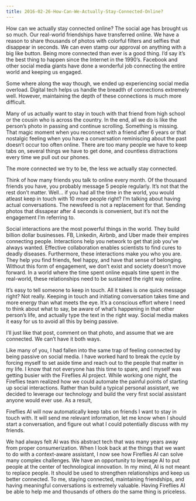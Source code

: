 ```yaml
---
title: 2016-02-26-How-Can-We-Actually-Stay-Connected-Online?
---
```


How can we actually stay connected online?
The social age has brought us so much. Our real-world friendships have transferred online. We have a reason to share thousands of photos with colorful filters and selfies that disappear in seconds. We can even stamp our approval on anything with a big like button. Being more connected than ever is a good thing. I’d say it’s the best thing to happen since the Internet in the 1990’s. Facebook and other social media giants have done a wonderful job connecting the entire world and keeping us engaged.

Some where along the way though, we ended up experiencing social media overload. Digital tech helps us handle the breadth of connections extremely well. However, maintaining the depth of these connections is much more difficult.

Many of us actually want to stay in touch with that friend from high school or the cousin who is across the country. In the end, all we do is like the person’s photo in passing and continue scrolling. Something is missing. That magic moment when you reconnect with a friend after 6 years or that nostalgic feeling when you have a conversation reminiscing about the past doesn’t occur too often online. There are too many people we have to keep tabs on, several things we have to get done, and countless distractions every time we pull out our phones.

The more connected we try to be, the less we actually stay connected.

Think of how many friends you talk to online every month. Of the thousand friends you have, you probably message 5 people regularly. It’s not that the rest don’t matter. Well… if you had all the time in the world, you would atleast keep in touch with 10 more people right?
I’m talking about having actual conversations. The newsfeed is not a replacement for that. Sending photos that dissapear after 4 seconds is convenient, but it’s not the engagement I’m referring to.

Social interactions are the most powerful things in the world. They build billion dollar businesses. FB, Linkedin, Airbnb, and Uber made their empires connecting people. Interactions help you network to get that job you’ve always wanted. Effective collaboration enables scientists to find cures to deadly diseases. Furthermore, these interactions make you who you are. They help you find friends, feel happy, and have that sense of belonging. Without this form of engagement, we don’t exist and society doesn’t move forward. In a world where the time spent online equals time spent in the real-world, these relationships need to be sustained the right way online.

It’s easy to tell someone to keep in touch. All it takes is one quick message right? Not really. Keeping in touch and initiating conversation takes time and more energy than what meets the eye. It’s a conscious effort where I need to think about what to say, be aware of what’s happening in that other person’s life, and actually type the text in the right way. Social media makes it easy for us to avoid all this by being passive.

I’ll just like that post, comment on that photo, and assume that we are connected. We can’t have it both ways.

Like many of you, I had fallen into the same trap of feeling connected by being passive on social media. I have worked hard to break the cycle by forcing myself to set aside time and reach out to the people that matter in my life. I know that not everyone has this time to spare, and I myself was getting busier with the Fireflies AI project. While working one night, the Fireflies team realized how we could automate the painful points of starting up social interactions. Rather than build a typical personal assistant, we decided to leverage our technology and build the very first social assistant anyone would ever use. As a result,

Fireflies AI will now automatically keep tabs on friends I want to stay in touch with. It will send me relevant information, let me know when I should start a conversation, and figure out what I could potentially discuss with my friends.

We had always felt AI was this abstract tech that was many years away from proper consumerization. When I look back at the things that we want to do with a context-aware assistant, I now see how Fireflies AI can solve many complex challenges. We have an opportunity to leverage AI to put people at the center of technological innovation. In my mind, AI is not meant to replace people. It should be used to strengthen relationships and keep us better connected. To me, staying connected, maintaining friendships, and having meaningful conversations is extremely valuable. Having Fireflies AI be able to help me and thousands of others do the same thing is priceless.

